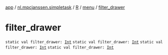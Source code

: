 [app](../../../index.md) / [nl.mpcjanssen.simpletask](../../index.md) / [R](../index.md) / [menu](index.md) / [filter_drawer](.)

# filter_drawer

`static val filter_drawer: `[`Int`](https://kotlinlang.org/api/latest/jvm/stdlib/kotlin/-int/index.html)
`static val filter_drawer: `[`Int`](https://kotlinlang.org/api/latest/jvm/stdlib/kotlin/-int/index.html)
`static val filter_drawer: `[`Int`](https://kotlinlang.org/api/latest/jvm/stdlib/kotlin/-int/index.html)
`static val filter_drawer: `[`Int`](https://kotlinlang.org/api/latest/jvm/stdlib/kotlin/-int/index.html)